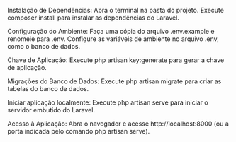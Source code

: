 Instalação de Dependências:
Abra o terminal na pasta do projeto.
Execute composer install para instalar as dependências do Laravel.

Configuração do Ambiente:
Faça uma cópia do arquivo .env.example e renomeie para .env.
Configure as variáveis de ambiente no arquivo .env, como o banco de dados.

Chave de Aplicação:
Execute php artisan key:generate para gerar a chave de aplicação.

Migrações do Banco de Dados:
Execute php artisan migrate para criar as tabelas do banco de dados.

Iniciar aplicação localmente:
Execute php artisan serve para iniciar o servidor embutido do Laravel.

Acesso à Aplicação:
Abra o navegador e acesse http://localhost:8000 (ou a porta indicada pelo comando php artisan serve).